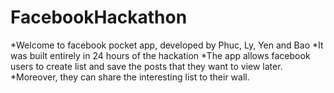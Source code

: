 # FacebookHackathon
*Welcome to facebook pocket app, developed by Phuc, Ly, Yen and Bao
*It was built entirely in 24 hours of the hackation
*The app allows facebook users to create list and save the posts that they want to view later.
*Moreover, they can share the interesting list to their wall.
